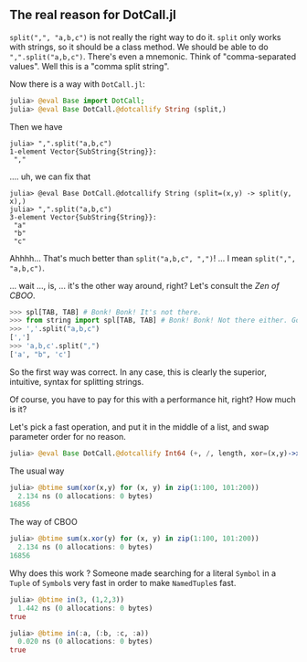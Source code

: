 ## The real reason for DotCall.jl

`split(",", "a,b,c")` is not really the right way to do it.
`split` only works with strings, so it should be a class method.
We should be able to do `",".split("a,b,c")`.
There's even a mnemonic. Think of "comma-separated values".
Well this is a "comma split string".

Now there is a way with `DotCall.jl`:

```julia
julia> @eval Base import DotCall;
julia> @eval Base DotCall.@dotcallify String (split,)
```

Then we have
```
julia> ",".split("a,b,c")
1-element Vector{SubString{String}}:
 ","
```
.... uh, we can fix that

```
julia> @eval Base DotCall.@dotcallify String (split=(x,y) -> split(y, x),)
julia> ",".split("a,b,c")
3-element Vector{SubString{String}}:
 "a"
 "b"
 "c"
```

Ahhhh... That's much better than `split("a,b,c", ",")`! ...
I mean `split(",", "a,b,c")`.

... wait ..., is, ... it's the other way around, right? Let's consult the *Zen of CBOO*.

```python
>>> spl[TAB, TAB] # Bonk! Bonk! It's not there.
>>> from string import spl[TAB, TAB] # Bonk! Bonk! Not there either. Good.
>>> ','.split("a,b,c")
[',']
>>> 'a,b,c'.split(",")
['a', "b", 'c']
```

So the first way was correct. In any case, this is clearly the superior, intuitive, syntax
for splitting strings.

Of course, you have to pay for this with a performance hit, right? How much is it?

Let's pick a fast operation, and put it in the middle of a list, and swap parameter order for no reason.

```julia
julia> @eval Base DotCall.@dotcallify Int64 (+, /, length, xor=(x,y)->xor(y,x), floor, rand)
```

The usual way
```julia
julia> @btime sum(xor(x,y) for (x, y) in zip(1:100, 101:200))
  2.134 ns (0 allocations: 0 bytes)
16856
```

The way of CBOO
```julia
julia> @btime sum(x.xor(y) for (x, y) in zip(1:100, 101:200))
  2.134 ns (0 allocations: 0 bytes)
16856
```

Why does this work ? Someone made searching for a literal `Symbol` in
a `Tuple` of `Symbol`s very fast in order to make `NamedTuple`s fast.

```julia
julia> @btime in(3, (1,2,3))
  1.442 ns (0 allocations: 0 bytes)
true

julia> @btime in(:a, (:b, :c, :a))
  0.020 ns (0 allocations: 0 bytes)
true
```
